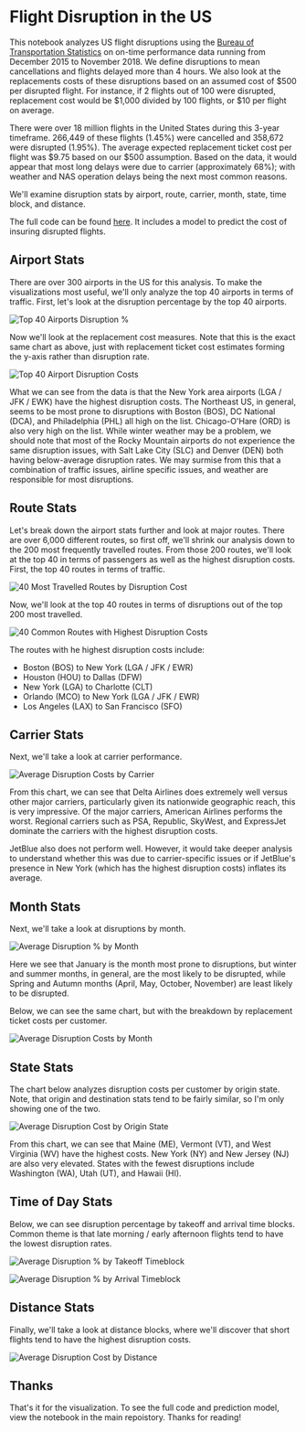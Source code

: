 # Flight Disruption in the US

This notebook analyzes US flight disruptions using the [Bureau of Transportation Statistics](https://www.bts.gov/topics/airlines-and-airports-0) on on-time performance data running from December 2015 to November 2018. We define disruptions to mean cancellations and flights delayed more than 4 hours. We also look at the replacements costs of these disruptions based on an assumed cost of $500 per disrupted flight. For instance, if 2 flights out of 100 were disrupted, replacement cost would be $1,000 divided by 100 flights, or $10 per flight on average. 

There were over 18 million flights in the United States during this 3-year timeframe. 266,449 of these flights (1.45%) were cancelled and 358,672 were disrupted (1.95%). The average expected replacement ticket cost per flight was $9.75 based on our $500 assumption. Based on the data, it would appear that most long delays were due to carrier (approximately 68%); with weather and NAS operation delays being the next most common reasons. 

We'll examine disruption stats by airport, route, carrier, month, state, time block, and distance. 

The full code can be found [here](https://nbviewer.jupyter.org/github/hjhuney/Flight-Disruption/blob/master/BTS_Airline_OnTime_Perf_2016_18.ipynb). It includes a model to predict the cost of insuring disrupted flights. 

## Airport Stats

There are over 300 airports in the US for this analysis. To make the visualizations most useful, we'll only analyze the top 40 airports in terms of traffic. First, let's look at the disruption percentage by the top 40 airports. 

![Top 40 Airports Disruption %](https://github.com/hjhuney/Flight-Disruption/blob/master/Images/airport002.svg)

Now we'll look at the replacement cost measures. Note that this is the exact same chart as above, just with replacement ticket cost estimates forming the y-axis rather than disruption rate. 

![Top 40 Airport Disruption Costs](https://github.com/hjhuney/Flight-Disruption/blob/master/Images/airport001.svg)

What we can see from the data is that the New York area airports (LGA / JFK / EWK) have the highest disruption costs. The Northeast US, in general, seems to be most prone to disruptions with Boston (BOS), DC National (DCA), and Philadelphia (PHL) all high on the list. Chicago-O'Hare (ORD) is also very high on the list. While winter weather may be a problem, we should note that most of the Rocky Mountain airports do not experience the same disruption issues, with Salt Lake City (SLC) and Denver (DEN) both having below-average disruption rates. We may surmise from this that a combination of traffic issues, airline specific issues, and weather are responsible for most disruptions. 

## Route Stats

Let's break down the airport stats further and look at major routes. There are over 6,000 different routes, so first off, we'll shrink our analysis down to the 200 most frequently travelled routes. From those 200 routes, we'll look at the top 40 in terms of passengers as well as the highest disruption costs. First, the top 40 routes in terms of traffic. 


![40 Most Travelled Routes by Disruption Cost](https://github.com/hjhuney/Flight-Disruption/blob/master/Images/route001.svg)


Now, we'll look at the top 40 routes in terms of disruptions out of the top 200 most travelled. 


![40 Common Routes with Highest Disruption Costs](https://github.com/hjhuney/Flight-Disruption/blob/master/Images/route002.svg)

The routes with he highest disruption costs include:

* Boston (BOS) to New York (LGA / JFK / EWR)
* Houston (HOU) to Dallas (DFW)
* New York (LGA) to Charlotte (CLT)
* Orlando (MCO) to New York (LGA / JFK / EWR)
* Los Angeles (LAX) to San Francisco (SFO)


## Carrier Stats

Next, we'll take a look at carrier performance. 

![Average Disruption Costs by Carrier](https://github.com/hjhuney/Flight-Disruption/blob/master/Images/carrier001.svg)

From this chart, we can see that Delta Airlines does extremely well versus other major carriers, particularly given its nationwide geographic reach, this is very impressive. Of the major carriers, American Airlines performs the worst. Regional carriers such as PSA, Republic, SkyWest, and ExpressJet dominate the carriers with the highest disruption costs. 

JetBlue also does not perform well. However, it would take deeper analysis to understand whether this was due to carrier-specific issues or if JetBlue's presence in New York (which has the highest disruption costs) inflates its average.

## Month Stats

Next, we'll take a look at disruptions by month. 

![Average Disruption % by Month](https://github.com/hjhuney/Flight-Disruption/blob/master/Images/month001.svg)

Here we see that January is the month most prone to disruptions, but winter and summer months, in general, are the most likely to be disrupted, while Spring and Autumn months (April, May, October, November) are least likely to be disrupted. 

Below, we can see the same chart, but with the breakdown by replacement ticket costs per customer. 

![Average Disruption Costs by Month](https://github.com/hjhuney/Flight-Disruption/blob/master/Images/month002.svg)


## State Stats

The chart below analyzes disruption costs per customer by origin state. Note, that origin and destination stats tend to be fairly similar, so I'm only showing one of the two. 

![Average Disruption Cost by Origin State](https://github.com/hjhuney/Flight-Disruption/blob/master/Images/state002.svg)

From this chart, we can see that Maine (ME), Vermont (VT), and West Virginia (WV) have the highest costs. New York (NY) and New Jersey (NJ) are also very elevated. States with the fewest disruptions include Washington (WA), Utah (UT), and Hawaii (HI). 

## Time of Day Stats

Below, we can see disruption percentage by takeoff and arrival time blocks. Common theme is that late morning / early afternoon flights tend to have the lowest disruption rates. 

![Average Disruption % by Takeoff Timeblock](https://github.com/hjhuney/Flight-Disruption/blob/master/Images/timeblock001.svg)


![Average Disruption % by Arrival Timeblock](https://github.com/hjhuney/Flight-Disruption/blob/master/Images/timeblock002.svg)


## Distance Stats

Finally, we'll take a look at distance blocks, where we'll discover that short flights tend to have the highest disruption costs. 

![Average Disruption Cost by Distance](https://github.com/hjhuney/Flight-Disruption/blob/master/Images/distance001.svg)


## Thanks

That's it for the visualization. To see the full code and prediction model, view the notebook in the main repoistory. Thanks for reading!
